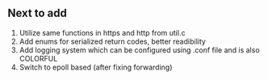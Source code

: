 ## Next to add

1. Utilize same functions in https and http from util.c
2. Add enums for serialized return codes, better readibility
3. Add logging system which can be configured using .conf file and is also COLORFUL
4. Switch to epoll based (after fixing forwarding)